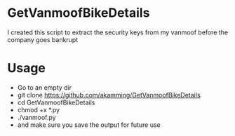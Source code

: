 # GetVanmoofBikeDetails
I created this script to extract the security keys from my vanmoof before the company goes bankrupt

# Usage

- Go to an empty dir
- git clone https://github.com/akamming/GetVanmoofBikeDetails
- cd GetVanmoofBikeDetails
- chmod +x *.py
- ./vanmoof.py <YourVanMoofUSername> <YourVanMoofPassword>
- and make sure you save the output for future use
